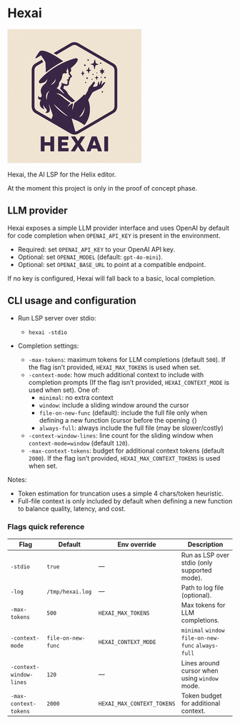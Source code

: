 # Hexai

![HexAI Small Logo](hexai-small.png)

Hexai, the AI LSP for the Helix editor.

At the moment this project is only in the proof of concept phase.

## LLM provider

Hexai exposes a simple LLM provider interface and uses OpenAI by default for
code completion when `OPENAI_API_KEY` is present in the environment.

- Required: set `OPENAI_API_KEY` to your OpenAI API key.
- Optional: set `OPENAI_MODEL` (default: `gpt-4o-mini`).
- Optional: set `OPENAI_BASE_URL` to point at a compatible endpoint.

If no key is configured, Hexai will fall back to a basic, local completion.

## CLI usage and configuration

- Run LSP server over stdio:
  - `hexai -stdio`

- Completion settings:
  - `-max-tokens`: maximum tokens for LLM completions (default `500`). If the flag isn’t provided, `HEXAI_MAX_TOKENS` is used when set.
  - `-context-mode`: how much additional context to include with completion prompts (If the flag isn’t provided, `HEXAI_CONTEXT_MODE` is used when set). One of:
    - `minimal`: no extra context
    - `window`: include a sliding window around the cursor
    - `file-on-new-func` (default): include the full file only when defining a new function (cursor before the opening `{`)
    - `always-full`: always include the full file (may be slower/costly)
  - `-context-window-lines`: line count for the sliding window when `context-mode=window` (default `120`).
  - `-max-context-tokens`: budget for additional context tokens (default `2000`). If the flag isn’t provided, `HEXAI_MAX_CONTEXT_TOKENS` is used when set.

Notes:
- Token estimation for truncation uses a simple 4 chars/token heuristic.
- Full-file context is only included by default when defining a new function to balance quality, latency, and cost.

### Flags quick reference

| Flag                    | Default            | Env override               | Description                                        |
|-------------------------|--------------------|----------------------------|----------------------------------------------------|
| `-stdio`                | `true`             | —                          | Run as LSP over stdio (only supported mode).       |
| `-log`                  | `/tmp/hexai.log`   | —                          | Path to log file (optional).                       |
| `-max-tokens`           | `500`              | `HEXAI_MAX_TOKENS`         | Max tokens for LLM completions.                    |
| `-context-mode`         | `file-on-new-func` | `HEXAI_CONTEXT_MODE`       | `minimal` `window` `file-on-new-func` `always-full` |
| `-context-window-lines` | `120`              | —                          | Lines around cursor when using `window` mode.      |
| `-max-context-tokens`   | `2000`             | `HEXAI_MAX_CONTEXT_TOKENS` | Token budget for additional context.               |
